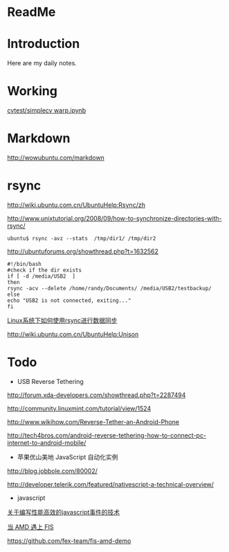 ReadMe
======

# Introduction

Here are my daily notes.

# Working

[cvtest/simplecv warp.ipynb](./files/simplecv_warp.ipynb)

# Markdown

http://wowubuntu.com/markdown

# rsync

http://wiki.ubuntu.com.cn/UbuntuHelp:Rsync/zh

http://www.unixtutorial.org/2008/09/how-to-synchronize-directories-with-rsync/

    ubuntu$ rsync -avz --stats  /tmp/dir1/ /tmp/dir2

http://ubuntuforums.org/showthread.php?t=1632562

    #!/bin/bash
    #check if the dir exists
    if [ -d /media/USB2  ]
    then
    rsync -acv --delete /home/randy/Documents/ /media/USB2/testbackup/
    else
    echo "USB2 is not connected, exiting..."
    fi

[Linux系统下如何使用rsync进行数据同步](http://www.oschina.net/question/12_7446)

http://wiki.ubuntu.com.cn/UbuntuHelp:Unison

# Todo

* USB Reverse Tethering

http://forum.xda-developers.com/showthread.php?t=2287494

http://community.linuxmint.com/tutorial/view/1524

http://www.wikihow.com/Reverse-Tether-an-Android-Phone

http://tech4bros.com/android-reverse-tethering-how-to-connect-pc-internet-to-android-mobile/

* 苹果优山美地 JavaScript 自动化实例

http://blog.jobbole.com/80002/

http://developer.telerik.com/featured/nativescript-a-technical-overview/

* javascript

[关于编写性能高效的javascript事件的技术](http://blog.jobbole.com/80170/)

[当 AMD 遇上 FIS](http://blog.jobbole.com/80132/)

https://github.com/fex-team/fis-amd-demo
